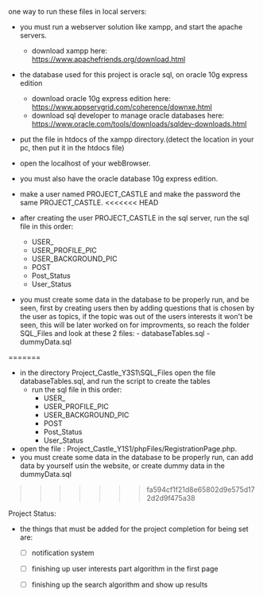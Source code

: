 one way to run these files in local servers:
   - you must run a webserver solution like xampp, and start the apache servers.
      - download xampp here: https://www.apachefriends.org/download.html
   - the database used for this project is oracle sql, on oracle 10g express edition
      - download oracle 10g express edition here: https://www.appservgrid.com/coherence/downxe.html
      - download sql developer to manage oracle databases here: https://www.oracle.com/tools/downloads/sqldev-downloads.html 
   - put the file in htdocs of the xampp directory.(detect the location in your pc, then put it in the htdocs file)
   - open the localhost of your webBrowser.
   - you must also have the oracle database 10g express edition.
   - make a user named PROJECT_CASTLE and make the password the same PROJECT_CASTLE.
<<<<<<< HEAD
   - after creating the user PROJECT_CASTLE in the sql server, run the sql file in this order:
      - USER_
      - USER_PROFILE_PIC
      - USER_BACKGROUND_PIC
      - POST
      - Post_Status
      - User_Status
   
   - you must create some data in the database to be properly run, and be seen, first by creating users
     then by adding questions that is chosen by the user as topics, if the topic was out of the users interests
     it won't be seen, this will be later worked on for improvments, so reach the folder SQL_Files and look at these 2 files:
         - databaseTables.sql
         - dummyData.sql 
     

=======
   - in the directory Project_Castle_Y3S1\SQL_Files open the file databaseTables.sql, and run the script to create the tables
      - run the sql file in this order:
         - USER_
         - USER_PROFILE_PIC
         - USER_BACKGROUND_PIC
         - POST
         - Post_Status
         - User_Status
   - open the file : Project_Castle_Y1S1/phpFiles/RegistrationPage.php. 
   - you must create some data in the database to be properly run, can add data by yourself usin the website, or 
     create dummy data in the dummyData.sql
>>>>>>> fa594cf1f21d8e65802d9e575d172d2d9f475a38

Project Status:
   - the things that must be added for the project completion for being set are:
      - [ ] notification system
      - [ ] finishing up user interests part algorithm in the first page
      - [ ] finishing up the search algorithm and show up results
























